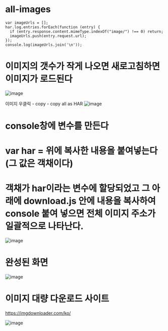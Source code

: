 # all-images
```
var imageUrls = [];
har.log.entries.forEach(function (entry) {
  if (entry.response.content.mimeType.indexOf("image/") !== 0) return;
  imageUrls.push(entry.request.url);
});
console.log(imageUrls.join('\n'));

```
# 이미지의 갯수가 작게 나오면 새로고침하면 이미지가 로드된다

![image](https://github.com/yeon2716/all-images/assets/145514579/af817fe6-1585-4459-8bea-081a095b14e6)


이미지 우클릭 - copy - copy all as HAR 
![image](https://github.com/yeon2716/all-images/assets/145514579/cd675cd5-f3d1-447c-8bc9-a898b969e74f)


# console창에 변수를 만든다

# var har = 위에 복사한 내용을 붙여넣는다  (그 값은 객채이다)

# 객채가 har이라는 변수에 할당되었고 그 아래에 download.js 안에 내용을 복사하여 console 붙여 넣으면 전체 이미지 주소가 일괄적으로 나타난다.



![image](https://github.com/yeon2716/all-images/assets/145514579/571942ab-680f-472e-b541-5cd50c016694)



# 완성된 화면
![image](https://github.com/yeon2716/all-images/assets/145514579/4996c7a9-dead-4e6a-a4fb-3a08e2da7acf)



# 이미지 대량 다운로드 사이트
https://imgdownloader.com/ko/

![image](https://github.com/yeon2716/all-images/assets/145514579/75374c00-2b17-4c07-b540-eb2e6917f06f)

